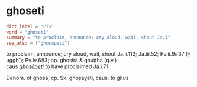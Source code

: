 # ghoseti

``` toml
dict_label = "PTS"
word = "ghoseti"
summary = "to proclaim, announce; cry aloud, wail, shout Ja.i"
see_also = ["ghosāpeti"]
```

to proclaim, announce; cry aloud, wail, shout Ja.ii.112; Ja.iii.52; Pv.ii.9#37 (= uggh˚); Pv.iv.6#3; pp. ghosita & ghuṭṭha (q.v.)  
caus *[ghosāpeti](ghosāpeti.md)* to have proclaimed Ja.i.71.

Denom. of ghosa, cp. Sk. ghoṣayati, caus. to *ghuṣ*

